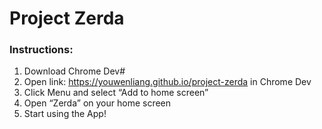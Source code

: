 # Project Zerda
### Instructions:
1. Download Chrome Dev#
2. Open link: https://youwenliang.github.io/project-zerda in Chrome Dev
3. Click Menu and select “Add to home screen”
4. Open “Zerda” on your home screen
5. Start using the App!
